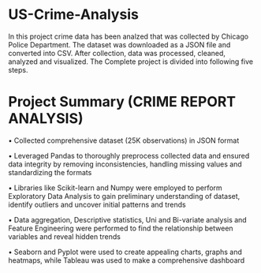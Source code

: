 # US-Crime-Analysis
In this project crime data has been analzed that was collected by Chicago Police Department. The dataset was downloaded as a JSON file and converted into CSV. After collection, data was processed, cleaned, analyzed and visualized. The Complete project is divided into following five steps.
# Project Summary (CRIME REPORT ANALYSIS)

• Collected comprehensive dataset (25K observations) in JSON format 

• Leveraged Pandas to thoroughly preprocess collected data and ensured data integrity by removing inconsistencies, handling missing values and standardizing the formats 

• Libraries like Scikit-learn and Numpy were employed to perform Exploratory Data Analysis to gain preliminary understanding of dataset, identify outliers and uncover initial patterns and trends 

• Data aggregation, Descriptive statistics, Uni and Bi-variate analysis and Feature Engineering were performed to find the relationship between variables and reveal hidden trends

• Seaborn and Pyplot were used to create appealing charts, graphs and heatmaps, while Tableau was used to make a comprehensive dashboard
